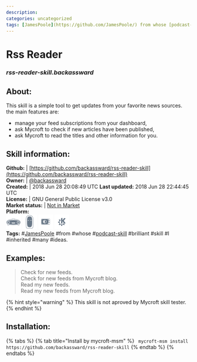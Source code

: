 ```yaml
--- 
description: 
categories: uncategorized   
tags: [JamesPoole](https://github.com/JamesPoole/) from whose [podcast-skill](https://github.com/JamesPoole/podcast-skill) brilliant skill I inherited many ideas.   
---
```


# Rss Reader  
### _rss-reader-skill.backassward_  
## About:  
This skill is a simple tool to get updates from your favorite news sources.
the main features are:
* manage your feed subscriptions from your dashboard,
* ask Mycroft to check if new articles have been published,
* ask Mycroft to read the titles and other information for you.

## Skill information:  
**Github:** | [https://github.com/backassward/rss-reader-skill](https://github.com/backassward/rss-reader-skill)  
**Owner:** | [@backassward](https://github.com/backassward)  
**Created:** | 2018 Jun 28 20:08:49 UTC  **Last updated:** 2018 Jun 28 22:44:45 UTC  
**License:** | GNU General Public License v3.0  
**Market status:** | [Not in Market](https://market.mycroft.ai/skill/)  
**Platform:**  
 ![](../.gitbook/assets/mark-1-icon.png)  ![](../.gitbook/assets/mark-2-icon.png)  ![](../.gitbook/assets/picroft-icon.png)  ![](../.gitbook/assets/kde.png)   
**Tags:** \#[JamesPoole](https://github.com/JamesPoole/) \#from \#whose \#[podcast-skill](https://github.com/JamesPoole/podcast-skill) \#brilliant \#skill \#I \#inherited \#many \#ideas.   
## Examples:  
> Check for new feeds.  
> Check for new feeds from Mycroft blog.  
> Read my new feeds.  
> Read my new feeds from Mycroft blog.  
  
{% hint style="warning" %}
This skill is not aproved by Mycroft skill tester.
{% endhint %}
    
## Installation:  
{% tabs %}
{% tab title="Install by mycroft-msm" %}
``` mycroft-msm install https://github.com/backassward/rss-reader-skill```
{% endtab %}
  {% endtabs %}
  